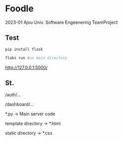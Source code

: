 # Foodle
2023-01 Ajou Univ. Software Engeenering TeamProject

## Test
```
pip install flask
```
```python
flaks run #on main directory
```

http://127.0.0.1:5000/

## St.

/auth/...

/dashboard/...

*.py -> Main server code

template directory -> *.html

static directory -> *.css
